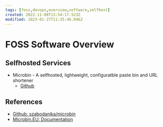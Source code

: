 ```yaml
---
tags: [foss,devops,overview,software,selfhost]
created: 2022-11-08T13:54:17.523Z
modified: 2023-01-27T11:35:46.046Z
---
```

# FOSS Software Overview

## Selfhosted Services

* Microbin - A selfhosted, lightweight, configuratble paste bin and URL shortener
  * [Github][github-szabodanika-microbin]

## References

* [Github: szabodanika/microbin][github-szabodanika-microbin]
* [Microbin.EU: Documentation][microbin-docs]

<!-- hidden references-->
[github-szabodanika-microbin]: https://github.com/szabodanika/microbin "Github: szabodanika/microbin"
[microbin-docs]: https://microbin.eu/documentation/ "Microbin.EU: Documentation"
